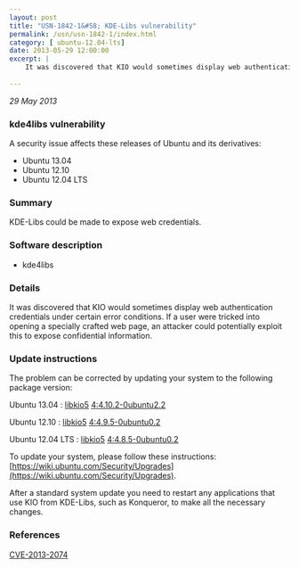 ```yaml
---
layout: post
title: "USN-1842-1&#58; KDE-Libs vulnerability"
permalink: /usn/usn-1842-1/index.html
category: [ ubuntu-12.04-lts]
date: 2013-05-29 12:00:00
excerpt: |
    It was discovered that KIO would sometimes display web authentication credentials under certain error conditions. If a user were tricked into opening a specially crafted web page, an attacker could potentially exploit this to expose confidential information. 
    
--- 
```

 
 

*29 May 2013*

### kde4libs vulnerability

A security issue affects these releases of Ubuntu and its derivatives:

* Ubuntu 13.04
* Ubuntu 12.10
* Ubuntu 12.04 LTS

### Summary

KDE-Libs could be made to expose web credentials. 

### Software description

* kde4libs 

### Details

It was discovered that KIO would sometimes display web authentication credentials under certain error conditions. If a user were tricked into opening a specially crafted web page, an attacker could potentially exploit this to expose confidential information. 

### Update instructions

The problem can be corrected by updating your system to the following package version:

Ubuntu 13.04
 : [libkio5](https://launchpad.net/ubuntu/+source/kde4libs) <span> [4:4.10.2-0ubuntu2.2](https://launchpad.net/ubuntu/+source/kde4libs/4:4.10.2-0ubuntu2.2) </span> 

Ubuntu 12.10
 : [libkio5](https://launchpad.net/ubuntu/+source/kde4libs) <span> [4:4.9.5-0ubuntu0.2](https://launchpad.net/ubuntu/+source/kde4libs/4:4.9.5-0ubuntu0.2) </span> 

Ubuntu 12.04 LTS
 : [libkio5](https://launchpad.net/ubuntu/+source/kde4libs) <span> [4:4.8.5-0ubuntu0.2](https://launchpad.net/ubuntu/+source/kde4libs/4:4.8.5-0ubuntu0.2) </span> 

To update your system, please follow these instructions: [https://wiki.ubuntu.com/Security/Upgrades](https://wiki.ubuntu.com/Security/Upgrades).

After a standard system update you need to restart any applications that use KIO from KDE-Libs, such as Konqueror, to make all the necessary changes. 

### References

 
 [CVE-2013-2074](http://people.ubuntu.com/~ubuntu-security/cve/CVE-2013-2074)
 

